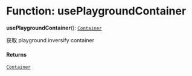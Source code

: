 # Function: usePlaygroundContainer

**usePlaygroundContainer**(): [`Container`](/auto-docs/free-layout-editor/interfaces/interfaces.Container.md)

获取 playground inversify container

#### Returns

[`Container`](/auto-docs/free-layout-editor/interfaces/interfaces.Container.md)

